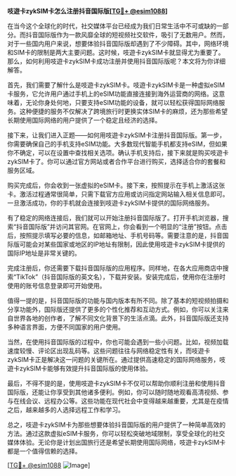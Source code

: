 **吱遊卡zykSIM卡怎么注册抖音国际版[[TG💪+ @esim1088](https://t.me/s/esim1088)]**

在当今这个全球化的时代，社交媒体平台已经成为我们日常生活中不可或缺的一部分。而抖音国际版作为一款风靡全球的短视频社交软件，吸引了无数用户。然而，对于一些国内用户来说，想要体验抖音国际版却遇到了不少障碍。其中，网络环境和SIM卡的限制是两大主要问题。这时候，吱遊卡zykSIM卡就显得尤为重要了。那么，如何利用吱遊卡zykSIM卡成功注册并使用抖音国际版呢？本文将为你详细解答。

首先，我们需要了解什么是吱遊卡zykSIM卡。吱遊卡zykSIM卡是一种虚拟eSIM卡服务，它允许用户通过手机上的eSIM功能直接连接到海外运营商的网络。这意味着，无论你身处何地，只要支持eSIM功能的设备，就可以轻松获得国际网络服务。这种便捷的服务不仅解决了跨境旅行时更换实体SIM卡的麻烦，还为那些希望长期使用国际网络的用户提供了一个稳定且经济的选择。

接下来，让我们进入正题——如何用吱遊卡zykSIM卡注册抖音国际版。第一步，你需要确保自己的手机支持eSIM功能。大多数现代智能手机都支持eSIM，但如果你不确定，可以在设置中查找相关选项。确认手机支持后，接下来就是购买吱遊卡zykSIM卡了。你可以通过官方网站或者合作平台进行购买，选择适合你的套餐和服务区域。

购买完成后，你会收到一张虚拟的eSIM卡。接下来，按照提示在手机上激活这张卡。激活过程通常很简单，只需下载官方应用或访问指定网站输入相关信息即可。一旦激活成功，你的手机就会连接到吱遊卡zykSIM卡提供的国际网络服务。

有了稳定的网络连接后，我们就可以开始注册抖音国际版了。打开手机浏览器，搜索“抖音国际版”并访问其官网。在官网上，你会看到一个明显的“注册”按钮。点击后，按照提示填写必要的信息，如邮箱地址、手机号码等。需要注意的是，抖音国际版可能会对某些国家或地区的IP地址有限制，因此使用吱遊卡zykSIM卡提供的国际IP地址是非常关键的。

完成注册后，你还需要下载抖音国际版的应用程序。同样地，在各大应用商店中搜索“TikTok”（抖音国际版的英文名），下载并安装。安装完成后，使用你在注册时使用的账号信息登录即可开始使用。

值得一提的是，抖音国际版的功能与国内版本有所不同。除了基本的短视频拍摄和分享功能外，国际版还提供了更多的个性化推荐和互动方式。例如，你可以关注来自世界各地的创作者，了解不同文化背景下的生活点滴。此外，抖音国际版还支持多种语言界面，方便不同国家的用户使用。

当然，在使用抖音国际版的过程中，你也可能会遇到一些小问题。比如，视频加载速度较慢、评论区出现乱码等。这些问题往往与网络稳定性有关，而吱遊卡zykSIM卡正是解决这一问题的关键所在。通过提供高速稳定的国际网络服务，吱遊卡zykSIM卡能够有效提升抖音国际版的使用体验。

最后，不得不提的是，使用吱遊卡zykSIM卡不仅可以帮助你顺利注册和使用抖音国际版，还能让你享受到其他诸多便利。例如，你可以随时随地观看高清视频、参与在线会议、远程办公等。这些功能在现代社会中变得越来越重要，尤其是在疫情之后，越来越多的人选择远程工作和学习。

总之，吱遊卡zykSIM卡为那些想要体验抖音国际版的用户提供了一种简单高效的方法。通过这款虚拟eSIM卡服务，你可以轻松突破地域限制，享受全球化的社交媒体体验。无论你是计划出国旅行还是希望长期使用国际网络，吱遊卡zykSIM卡都是一个值得信赖的选择。

[[TG💪+ @esim1088](https://t.me/s/esim1088) ![Image](https://i.postimg.cc/4NQfJmqS/Snipaste-2025-05-13-00-14-12.png)]